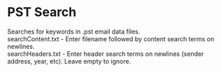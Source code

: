 # PST Search
Searches for keywords in .pst email data files.\
searchContent.txt - Enter filename followed by content search terms on newlines.\
searchHeaders.txt - Enter header search terms on newlines (sender address, year, etc). Leave empty to ignore.

